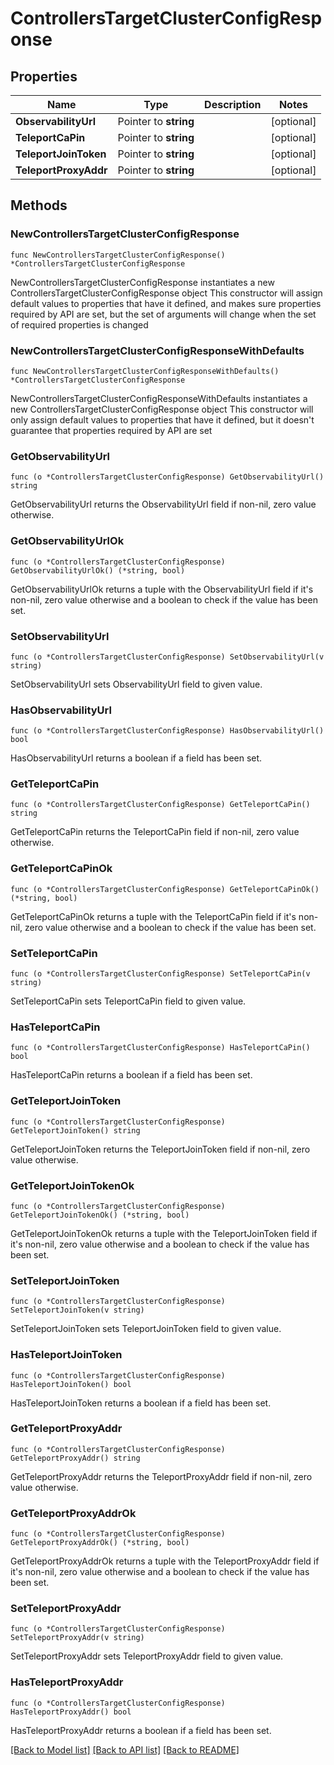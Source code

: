 # ControllersTargetClusterConfigResponse

## Properties

Name | Type | Description | Notes
------------ | ------------- | ------------- | -------------
**ObservabilityUrl** | Pointer to **string** |  | [optional] 
**TeleportCaPin** | Pointer to **string** |  | [optional] 
**TeleportJoinToken** | Pointer to **string** |  | [optional] 
**TeleportProxyAddr** | Pointer to **string** |  | [optional] 

## Methods

### NewControllersTargetClusterConfigResponse

`func NewControllersTargetClusterConfigResponse() *ControllersTargetClusterConfigResponse`

NewControllersTargetClusterConfigResponse instantiates a new ControllersTargetClusterConfigResponse object
This constructor will assign default values to properties that have it defined,
and makes sure properties required by API are set, but the set of arguments
will change when the set of required properties is changed

### NewControllersTargetClusterConfigResponseWithDefaults

`func NewControllersTargetClusterConfigResponseWithDefaults() *ControllersTargetClusterConfigResponse`

NewControllersTargetClusterConfigResponseWithDefaults instantiates a new ControllersTargetClusterConfigResponse object
This constructor will only assign default values to properties that have it defined,
but it doesn't guarantee that properties required by API are set

### GetObservabilityUrl

`func (o *ControllersTargetClusterConfigResponse) GetObservabilityUrl() string`

GetObservabilityUrl returns the ObservabilityUrl field if non-nil, zero value otherwise.

### GetObservabilityUrlOk

`func (o *ControllersTargetClusterConfigResponse) GetObservabilityUrlOk() (*string, bool)`

GetObservabilityUrlOk returns a tuple with the ObservabilityUrl field if it's non-nil, zero value otherwise
and a boolean to check if the value has been set.

### SetObservabilityUrl

`func (o *ControllersTargetClusterConfigResponse) SetObservabilityUrl(v string)`

SetObservabilityUrl sets ObservabilityUrl field to given value.

### HasObservabilityUrl

`func (o *ControllersTargetClusterConfigResponse) HasObservabilityUrl() bool`

HasObservabilityUrl returns a boolean if a field has been set.

### GetTeleportCaPin

`func (o *ControllersTargetClusterConfigResponse) GetTeleportCaPin() string`

GetTeleportCaPin returns the TeleportCaPin field if non-nil, zero value otherwise.

### GetTeleportCaPinOk

`func (o *ControllersTargetClusterConfigResponse) GetTeleportCaPinOk() (*string, bool)`

GetTeleportCaPinOk returns a tuple with the TeleportCaPin field if it's non-nil, zero value otherwise
and a boolean to check if the value has been set.

### SetTeleportCaPin

`func (o *ControllersTargetClusterConfigResponse) SetTeleportCaPin(v string)`

SetTeleportCaPin sets TeleportCaPin field to given value.

### HasTeleportCaPin

`func (o *ControllersTargetClusterConfigResponse) HasTeleportCaPin() bool`

HasTeleportCaPin returns a boolean if a field has been set.

### GetTeleportJoinToken

`func (o *ControllersTargetClusterConfigResponse) GetTeleportJoinToken() string`

GetTeleportJoinToken returns the TeleportJoinToken field if non-nil, zero value otherwise.

### GetTeleportJoinTokenOk

`func (o *ControllersTargetClusterConfigResponse) GetTeleportJoinTokenOk() (*string, bool)`

GetTeleportJoinTokenOk returns a tuple with the TeleportJoinToken field if it's non-nil, zero value otherwise
and a boolean to check if the value has been set.

### SetTeleportJoinToken

`func (o *ControllersTargetClusterConfigResponse) SetTeleportJoinToken(v string)`

SetTeleportJoinToken sets TeleportJoinToken field to given value.

### HasTeleportJoinToken

`func (o *ControllersTargetClusterConfigResponse) HasTeleportJoinToken() bool`

HasTeleportJoinToken returns a boolean if a field has been set.

### GetTeleportProxyAddr

`func (o *ControllersTargetClusterConfigResponse) GetTeleportProxyAddr() string`

GetTeleportProxyAddr returns the TeleportProxyAddr field if non-nil, zero value otherwise.

### GetTeleportProxyAddrOk

`func (o *ControllersTargetClusterConfigResponse) GetTeleportProxyAddrOk() (*string, bool)`

GetTeleportProxyAddrOk returns a tuple with the TeleportProxyAddr field if it's non-nil, zero value otherwise
and a boolean to check if the value has been set.

### SetTeleportProxyAddr

`func (o *ControllersTargetClusterConfigResponse) SetTeleportProxyAddr(v string)`

SetTeleportProxyAddr sets TeleportProxyAddr field to given value.

### HasTeleportProxyAddr

`func (o *ControllersTargetClusterConfigResponse) HasTeleportProxyAddr() bool`

HasTeleportProxyAddr returns a boolean if a field has been set.


[[Back to Model list]](../README.md#documentation-for-models) [[Back to API list]](../README.md#documentation-for-api-endpoints) [[Back to README]](../README.md)


